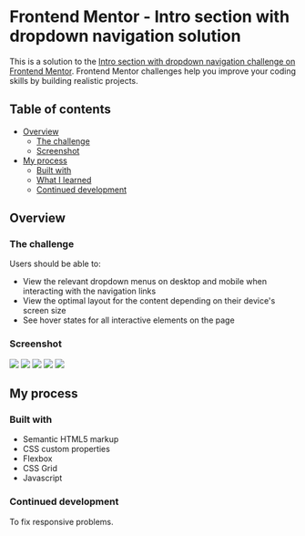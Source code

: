 # Frontend Mentor - Intro section with dropdown navigation solution

This is a solution to the [Intro section with dropdown navigation challenge on Frontend Mentor](https://www.frontendmentor.io/challenges/intro-section-with-dropdown-navigation-ryaPetHE5). Frontend Mentor challenges help you improve your coding skills by building realistic projects.

## Table of contents

- [Overview](#overview)
  - [The challenge](#the-challenge)
  - [Screenshot](#screenshot)
- [My process](#my-process)
  - [Built with](#built-with)
  - [What I learned](#what-i-learned)
  - [Continued development](#continued-development)

## Overview

### The challenge

Users should be able to:

- View the relevant dropdown menus on desktop and mobile when interacting with the navigation links
- View the optimal layout for the content depending on their device's screen size
- See hover states for all interactive elements on the page

### Screenshot

![](./screenshots/screenshot-desktop.png)
![](./screenshots/ss-mobile-nav1.png)
![](./screenshots/ss-mobile-nav2.png)
![](./screenshots/ss-mobile.png)
![](./screenshots/ss-moblie-nav.png)

## My process

### Built with

- Semantic HTML5 markup
- CSS custom properties
- Flexbox
- CSS Grid
- Javascript

### Continued development

To fix responsive problems.
